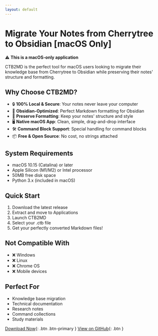 ```yaml
---
layout: default
---
```


# Migrate Your Notes from Cherrytree to Obsidian [macOS Only]

⚠️ **This is a macOS-only application**

CTB2MD is the perfect tool for macOS users looking to migrate their knowledge base from Cherrytree to Obsidian while preserving their notes' structure and formatting.

## Why Choose CTB2MD?

- 🔒 **100% Local & Secure**: Your notes never leave your computer
- 🎯 **Obsidian-Optimized**: Perfect Markdown formatting for Obsidian
- 💫 **Preserve Formatting**: Keep your notes' structure and style
- 🖥️ **Native macOS App**: Clean, simple, drag-and-drop interface
- 🛠️ **Command Block Support**: Special handling for command blocks
- 📦 **Free & Open Source**: No cost, no strings attached

## System Requirements

- macOS 10.15 (Catalina) or later
- Apple Silicon (M1/M2) or Intel processor
- 50MB free disk space
- Python 3.x (included in macOS)

## Quick Start

1. Download the latest release
2. Extract and move to Applications
3. Launch CTB2MD
4. Select your .ctb file
5. Get your perfectly converted Markdown files!

## Not Compatible With

- ❌ Windows
- ❌ Linux
- ❌ Chrome OS
- ❌ Mobile devices

## Perfect For

- Knowledge base migration
- Technical documentation
- Research notes
- Command collections
- Study materials

[Download Now](https://github.com/Polyx10/CTB2MD/releases/latest/download/CTB2MD_v1.0.0.zip){: .btn .btn-primary }
[View on GitHub](https://github.com/Polyx10/CTB2MD){: .btn }
